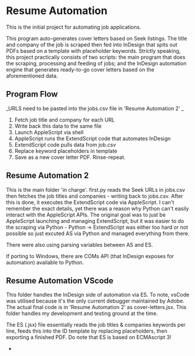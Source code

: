 # Resume Automation
This is the initial project for automating job applications.

This program auto-generates cover letters based on Seek listings. The title and company of the job is scraped then fed into InDesign that spits out PDFs based on a template with placeholder keywords. Strictly speaking, this project practically consists of two scripts: the main program that does the scraping, processing and feeding of jobs; and the InDesign automation engine that generates ready-to-go cover letters based on the aforementioned data.

## Program Flow
_URLS need to be pasted into the jobs.csv file in 'Resume Automation 2' _
1. Fetch job title and company for each URL
2. Write back this data to the same file
3. Launch AppleScript via shell
4. AppleScript runs the ExtendScript code that automates InDesign
5. ExtendScript code pulls data from job.csv 
6. Replace keyword placeholders in template
7. Save as a new cover letter PDF.
Rinse-repeat.


##  Resume Automation 2
This is the main folder 'in charge'. first.py reads the Seek URLs in jobs.csv then fetches the job titles and companies - writing back to jobs.csv. After this is done, it executes the ExtendScript code via AppleScript. I can't remember the exact details, yet there was a reason why Python can't easily interact with the AppleScript APIs. The original goal was to just be AppleScript launching and managing ExtendScript, but it was easier to do the scraping via Python - Python → ExtendScript was either too hard or not possible so just excuted AS via Python and managed everything from there.

There were also using parsing variables between AS and ES.

If porting to Windows, there are COMs API (that InDesign exposes for automation) available to Python.

##  Resume Automation VScode
This folder handles the InDesign side of automation via ES. To note, vsCode was utilised because it's the only current debugger maintained by Adobe. The actual final code is in 'Resume Automation 2' as cover-letters.jsx. This folder handles my development and testing ground at the time.

The ES (.jsx) file essentially reads the job titles & companies keywords per line, feeds this into the ID template by replacing placeholders, then exporting a finished PDF. Do note that ES is based on ECMAscript 3!


-